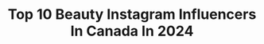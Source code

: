 ---
title: Top 10 Beauty Instagram Influencers In Canada In 2024
description: >-
  Find top beauty Instagram influencers in Canada in 2024. Most popular hashtags: #toronto #fashion #shein #ootdfashion.
platform: Instagram
hits: 1438
text_top: Discover the best Instagram influencers on inBeat.
text_bottom: inBeat aggregates 1438 Instagram influencers like this in Canada for you to connect with.
profiles:
  - username: "karishmajashani"
    fullname: >-
      Karishma Jashani
    bio: >-
      luxury beauty & lifestyle as a working mama 👩🏽‍💻🐣🧿 📍Singapore 💌karishmajashani@gmail.com
    location: "Canada"
    followers: 25634
    engagement: 442
    commentsToLikes: 0.019334
    id: ck15uiuqzne1u0i19vl98atrd
    verified: false
    hashtags: "#baby, #haircare, #newborn, #beautytips"
  - username: "shalini_matt"
    fullname: >-
      Shalini
    bio: >-
      Fashion • Fitness• Beauty 📩: shalini.matt@hotmail.com 📍Toronto, Canada
    location: "Canada"
    followers: 37013
    engagement: 6730
    commentsToLikes: 0.001572
    id: ck6uernicsp5o0j71ntftvyov
    verified: false
    hashtags: "#trending, #barbiemovie, #dailyfashion, #fashioninspo"
  - username: "charmynchan"
    fullname: >-
      VANCOUVER | KOMOREBI 🦁
    bio: >-
      Charmy l Professional Consumer & Potato ⁣ 💌charmynchan@gmail.com 💖#beautywithkomorebi ✈️#explorewithkomorebi ⠀⁣ 😋#whokneweatingcouldbesorewarding ⠀⁣
    location: "Canada"
    followers: 23311
    engagement: 1163
    commentsToLikes: 0.012934
    id: ckap5u5bhd6fe0i789kds3vwl
    verified: false
    hashtags: "#streetweardaily, #vancouvergetaway, #balioutfit, #vancouverfoodblogger"
  - username: "tracypmakeup"
    fullname: >-
      Tracy P.
    bio: >-
      On-Air Beauty and Plus Size Style Expert on @Cityline and @BreakfastTelevision
    location: "Canada"
    followers: 24401
    engagement: 679
    commentsToLikes: 0.154641
    id: ck0tu8uk463zj0i19pdndi71e
    verified: false
    hashtags: "#sheinca, #sheincurve, #sheingals, #rebdolls"
  - username: "azarialuvsu"
    fullname: >-
      A Z A R I A
    bio: >-
      Lifestyle ★ Beauty ★ Wellness ★ Travel ★ Self Love 📍Toronto -> Currently: NC 💌 azarialuvsu@gmail.com CEO & Founder @digitaleyesinc
    location: "Canada"
    followers: 22050
    engagement: 15756
    commentsToLikes: 0.236991
    id: ck5zp4iyjrz710i14hd8ttob6
    verified: false
    hashtags: "#torontoblogger, #torontostyle, #canadianblogger, #styleoftheday"
  - username: "rachhloves"
    fullname: >-
      Rachel
    bio: >-
      2 million on YouTube 💗🇨🇦 Food & Home: Youtube.com/RachhLovesLife Beauty & Style: Youtube.com/RachhLoves
    location: "Canada"
    followers: 207563
    engagement: 481
    commentsToLikes: 0.017339
    id: ck0w0846wcuzk0i197yhjl98l
    verified: true
    hashtags: "#newgirl, #brokennail, #tower28, #copingskills"
  - username: "ajthetechnologist"
    fullname: >-
      AJ
    bio: >-
      Lifestyle~Beauty~Foodie Toronto Content Creator Digital Marketing Strategist PR/Collabs💌: technologist.aj@gmail.com
    location: "Canada"
    followers: 8709
    engagement: 482
    commentsToLikes: 0.198115
    id: ck55mbg5r3lh60i11t01c2jsx
    verified: false
    hashtags: "#torontolife, #toronto, #torontobeauty, #torontoblogger"
  - username: "sippystackz"
    fullname: >-
      ♡ SIPPY ♡
    bio: >-
      beauty, travel, fashion & married life 🧸 💌 sippystackz@gmail.com tiktok: sippystackz muslim + kurdish + canadian 🇨🇦
    location: "Canada"
    followers: 22024
    engagement: 516
    commentsToLikes: 0.033954
    id: ck138rkudho3k0i19689iz4oy
    verified: false
    hashtags: "#microinfluencer, #outfitreel, #streetwear, #longhair"
  - username: "glowwithmar"
    fullname: >-
      Marielle Juan
    bio: >-
      Filipina-Canadian beauty content creator 🫶 @glowwithmar on TikTok (50k) 💌 mariellejuan99@hotmail.com
    location: "Canada"
    followers: 34142
    engagement: 5977
    commentsToLikes: 0.051461
    id: ckwzuvkwmyo1j0j232uyilcl4
    verified: false
    hashtags: "#pores, #ad, #sunprotection, #sunscreenreapplication"
  - username: "christina_cord"
    fullname: >-
      Christina Kacollja - Toronto Creator
    bio: >-
      🤍 Toronto Influencer ☁️ Fashion, Beauty & Lifestyle ✉️ PR: contactchristinacord@gmail.com ☁️ Momma to @alessandro_kacollja
    location: "Canada"
    followers: 6402
    engagement: 527
    commentsToLikes: 0.450802
    id: cl881eyny20bx0i23sl7bnfmp
    verified: false
    hashtags: "#rihoas, #babeswithfayettebags, #inrihoas, #gifted"
---